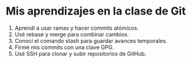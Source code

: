 # Mis aprendizajes en la clase de Git

1. Aprendí a usar ramas y hacer commits atómicos.
2. Usé rebase y merge para combinar cambios.
3. Conocí el comando stash para guardar avances temporales.
4. Firmé mis commits con una clave GPG.
5. Usé SSH para clonar y subir repositorios de GitHub.
